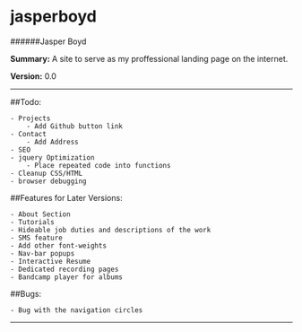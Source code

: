 jasperboyd 
==========
######Jasper Boyd

__Summary:__ A site to serve as my proffessional landing page on the internet. 

__Version:__ 0.0

---

##Todo:
		
	- Projects
		- Add Github button link
	- Contact
		- Add Address
	- SEO 
	- jquery Optimization 
		- Place repeated code into functions
	- Cleanup CSS/HTML
	- browser debugging
	
##Features for Later Versions: 

	- About Section
	- Tutorials 
	- Hideable job duties and descriptions of the work
	- SMS feature
	- Add other font-weights
	- Nav-bar popups
	- Interactive Resume
	- Dedicated recording pages
	- Bandcamp player for albums
	
##Bugs:
	
	- Bug with the navigation circles
---

	 